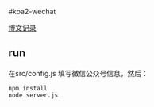 #koa2-wechat

[博文记录](http://cirplan.github.io/wx/2017/03/13/wx-platform-conect.html)

## run

在src/config.js 填写微信公众号信息，然后：

```
npm install 
node server.js
```
